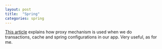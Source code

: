 ```yaml
---
layout: post
title:  "Spring"
categories: spring
---
```


[This article][proxy] explains how proxy mechanism is used when we do transactions, cache and spring configurations in our app. Very useful, as for me.

[proxy]: https://spring.io/blog/2012/05/23/transactions-caching-and-aop-understanding-proxy-usage-in-spring
